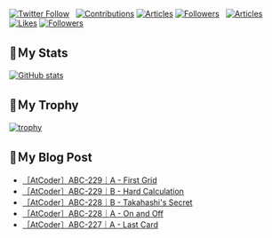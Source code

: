 [![Twitter Follow](https://img.shields.io/twitter/follow/hyperdb?label=twitter&logo=twitter&style=plastic)](https://twitter.com/hyperdb)
&nbsp;
[![Contributions](https://badgen.org/img/qiita/hyperdb/contributions?style=plastic)](https://qiita.com/hyperdb)
[![Articles](https://badgen.org/img/qiita/hyperdb/articles?style=plastic)](https://qiita.com/hyperdb)
[![Followers](https://badgen.org/img/qiita/hyperdb/followers?style=plastic)](https://qiita.com/hyperdb)
&nbsp;
[![Articles](https://badgen.org/img/zenn/hyperdb/articles)](https://zenn.dev/hyperdb)
[![Likes](https://badgen.org/img/zenn/hyperdb/likes?style=plastic)](https://zenn.dev/hyperdb)
[![Followers](https://badgen.org/img/zenn/hyperdb/followers?style=plastic)](https://zenn.dev/hyperdb)

## 🔖Ｍy Stats

[![GitHub stats](https://github-readme-stats-eight-theta.vercel.app/api?username=hyperdb&theme=radical&count_private=true&show_icons=true)](https://github.com/anuraghazra/github-readme-stats)

## 🔖Ｍy Trophy

[![trophy](https://github-profile-trophy.vercel.app/?username=hyperdb&theme=onedark)](https://github.com/ryo-ma/github-profile-trophy)

## 🔖Ｍy Blog Post

<!-- BLOG-POST-LIST:START -->
- [［AtCoder］ABC-229｜A - First Grid](https://zenn.dev/hyperdb/articles/ee8dd263c6a57d)
- [［AtCoder］ABC-229｜B - Hard Calculation](https://zenn.dev/hyperdb/articles/01396edb071637)
- [［AtCoder］ABC-228｜B - Takahashi&#39;s Secret](https://zenn.dev/hyperdb/articles/5727f6b3f44e82)
- [［AtCoder］ABC-228｜A - On and Off](https://zenn.dev/hyperdb/articles/53c761314aa95e)
- [［AtCoder］ABC-227｜A - Last Card](https://zenn.dev/hyperdb/articles/e1dbcf0f2e8bc6)
<!-- BLOG-POST-LIST:END -->
